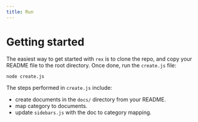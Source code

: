 ```yaml
---
title: Run
---
```


# Getting started

The easiest way to get started with `rex` is to clone the repo, and copy your README file to the root directory.
Once done, run the `create.js` file:

```bash
node create.js
```

The steps performed in `create.js` include:

- create documents in the `docs/` directory from your README.
- map category to documents.
- update `sidebars.js` with the doc to category mapping.

<!--
:::danger
Running `create.js` will replace all of the content in the `docs/` directory,
as well as blindly override the `sidebars.js` file.
:::

-->
